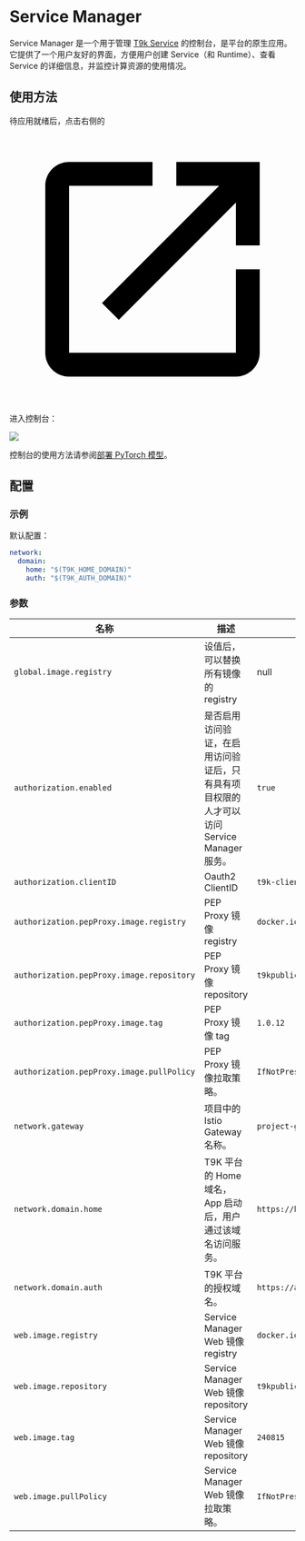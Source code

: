 # Service Manager

Service Manager 是一个用于管理 [T9k Service](https://t9k.github.io/ucman/latest/api/t9k-service/index.html) 的控制台，是平台的原生应用。它提供了一个用户友好的界面，方便用户创建 Service（和 Runtime）、查看 Service 的详细信息，并监控计算资源的使用情况。

## 使用方法

待应用就绪后，点击右侧的 <span class="twemoji"><svg class="MuiSvgIcon-root MuiSvgIcon-colorPrimary MuiSvgIcon-fontSizeMedium css-jxtyyz" focusable="false" aria-hidden="true" viewBox="0 0 24 24" data-testid="OpenInNewIcon"><path d="M19 19H5V5h7V3H5c-1.11 0-2 .9-2 2v14c0 1.1.89 2 2 2h14c1.1 0 2-.9 2-2v-7h-2zM14 3v2h3.59l-9.83 9.83 1.41 1.41L19 6.41V10h2V3z"></path></svg></span> 进入控制台：

![](https://s2.loli.net/2024/08/27/VQNhzA9lsmdKGwq.png)

控制台的使用方法请参阅[部署 PyTorch 模型](https://t9k.github.io/ucman/latest/guide/deploy-model/deploy-pytorch.html)。

## 配置

### 示例

默认配置：

```yaml
network:
  domain:
    home: "$(T9K_HOME_DOMAIN)"
    auth: "$(T9K_AUTH_DOMAIN)"
```

<!-- 其中 -->

### 参数

| 名称                                     | 描述                                                                                  | 默认值                                              |
| ---------------------------------------- | ------------------------------------------------------------------------------------- | ----------------------------------------------- |
| `global.image.registry`                  | 设值后，可以替换所有镜像的 registry                                                | null| 
| `authorization.enabled`                  | 是否启用访问验证，在启用访问验证后，只有具有项目权限的人才可以访问 Service Manager 服务。         | `true`                                          |
| `authorization.clientID`                 | Oauth2 ClientID                                                                       | `t9k-client`                                    |
| `authorization.pepProxy.image.registry`           | PEP Proxy 镜像 registry                                                        |    `docker.io`     |
| `authorization.pepProxy.image.repository`           | PEP Proxy 镜像 repository                                                   |    `t9kpublic/pep-proxy`     |
| `authorization.pepProxy.image.tag`           | PEP Proxy 镜像 tag                                                                   |    `1.0.12`     |
| `authorization.pepProxy.image.pullPolicy` | PEP Proxy 镜像拉取策略。                                                                 | `IfNotPresent`                                        |
| `network.gateway`                        | 项目中的 Istio Gateway 名称。                                                            | `project-gateway`                               |
| `network.domain.home`                    | T9K 平台的 Home 域名，App 启动后，用户通过该域名访问服务。                                    | `https://home.sample.t9kcloud.cn`              |
| `network.domain.auth`                    | T9K 平台的授权域名。                                                                      | `https://auth.sample.t9kcloud.cn`              |
| `web.image.registry`                              | Service Manager Web 镜像 registry                                               | `docker.io`   |
| `web.image.repository`                              | Service Manager Web 镜像 repository                                          | `t9kpublic/service-manager-web`   |
| `web.image.tag`                              | Service Manager Web 镜像 repository                                                 | `240815`   |
| `web.image.pullPolicy`                    | Service Manager Web 镜像拉取策略。                                                       | `IfNotPresent`                                        |
